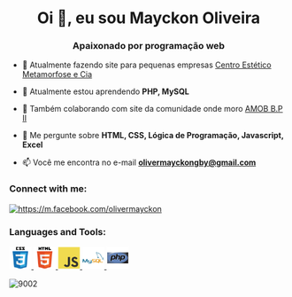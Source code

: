 <h1 align="center">Oi 👋, eu sou Mayckon Oliveira</h1>
<h3 align="center">Apaixonado por programação web</h3>

- 🔭 Atualmente fazendo site para pequenas empresas [Centro Estético Metamorfose e Cia](https://metamorfose-cia.criarsite.online/index.html)

- 🌱 Atualmente estou aprendendo **PHP, MySQL**

- 👯 Também colaborando com site da comunidade onde moro [AMOB B.P II](https://amob-bp2.criarsite.online/index.html)

- 💬 Me pergunte sobre **HTML, CSS, Lógica de Programação, Javascript, Excel**

- 📫 Você me encontra no e-mail **olivermayckongby@gmail.com**

<h3 align="left">Connect with me:</h3>
<p align="left">
<a href="https://fb.com/https://m.facebook.com/olivermayckon" target="blank"><img align="center" src="https://raw.githubusercontent.com/rahuldkjain/github-profile-readme-generator/master/src/images/icons/Social/facebook.svg" alt="https://m.facebook.com/olivermayckon" height="30" width="40" /></a>
</p>

<h3 align="left">Languages and Tools:</h3>
<p align="left"> <a href="https://www.w3schools.com/css/" target="_blank" rel="noreferrer"> <img src="https://raw.githubusercontent.com/devicons/devicon/master/icons/css3/css3-original-wordmark.svg" alt="css3" width="40" height="40"/> </a> <a href="https://www.w3.org/html/" target="_blank" rel="noreferrer"> <img src="https://raw.githubusercontent.com/devicons/devicon/master/icons/html5/html5-original-wordmark.svg" alt="html5" width="40" height="40"/> </a> <a href="https://developer.mozilla.org/en-US/docs/Web/JavaScript" target="_blank" rel="noreferrer"> <img src="https://raw.githubusercontent.com/devicons/devicon/master/icons/javascript/javascript-original.svg" alt="javascript" width="40" height="40"/> </a> <a href="https://www.mysql.com/" target="_blank" rel="noreferrer"> <img src="https://raw.githubusercontent.com/devicons/devicon/master/icons/mysql/mysql-original-wordmark.svg" alt="mysql" width="40" height="40"/> </a> <a href="https://www.php.net" target="_blank" rel="noreferrer"> <img src="https://raw.githubusercontent.com/devicons/devicon/master/icons/php/php-original.svg" alt="php" width="40" height="40"/> </a> </p>

<p><img align="center" src="https://github-readme-stats.vercel.app/api/top-langs?username=9002&show_icons=true&locale=en&layout=compact" alt="9002" /></p>


<!---
- 👋 Hi, I’m @9092
- 👀 I’m interested in ...
- 🌱 I’m currently learning ...
- 💞️ I’m looking to collaborate on ...
- 📫 How to reach me ...


9092/9092 is a ✨ special ✨ repository because its `README.md` (this file) appears on your GitHub profile.
You can click the Preview link to take a look at your changes.
--->
